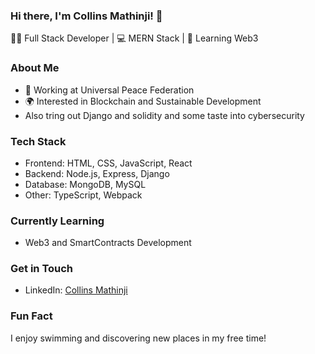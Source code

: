 ### Hi there, I'm Collins Mathinji! 👋

👨‍💻 Full Stack Developer | 💻 MERN Stack | 🌱 Learning Web3

### About Me

- 💼 Working at Universal Peace Federation
- 🌍 Interested in Blockchain and Sustainable Development
- Also tring out Django and solidity and some taste into cybersecurity

### Tech Stack

- Frontend: HTML, CSS, JavaScript, React
- Backend: Node.js, Express, Django
- Database: MongoDB, MySQL
- Other: TypeScript, Webpack

### Currently Learning

- Web3 and SmartContracts Development

### Get in Touch

- LinkedIn: [Collins Mathinji](https://www.linkedin.com/in/collins-macharia-05b527268/)

### Fun Fact

I enjoy swimming  and discovering new places in my free time!


